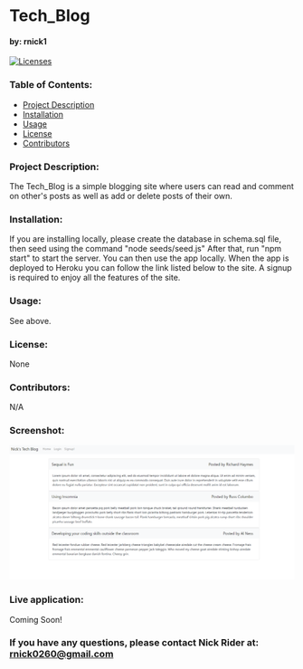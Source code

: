 # Tech_Blog

#### by: rnick1

[![Licenses](https://img.shields.io/badge/License-None-blue.svg)](https://opensource.org/licenses/None)

### **Table of Contents:**

- [Project Description](#project-description)
- [Installation](#installation)
- [Usage](#usage)
- [License](#license)
- [Contributors](#contributors)

### **Project Description:**

The Tech_Blog is a simple blogging site where users can read and comment on other's posts as well as add or delete posts of their own.

### **Installation:**

If you are installing locally, please create the database in schema.sql file, then seed using the command "node seeds/seed.js" After that, run "npm start" to start the server. You can then use the app locally. When the app is deployed to Heroku you can follow the link listed below to the site. A signup is required to enjoy all the features of the site.

### **Usage:**

See above.

### **License:**

None

### **Contributors:**

N/A

### **Screenshot:**

![image](https://github.com/rnick1/Tech_Blog/blob/main/assets/Tech_Blog.PNG)

### **Live application:**

Coming Soon!

### If you have any questions, please contact Nick Rider at: rnick0260@gmail.com

